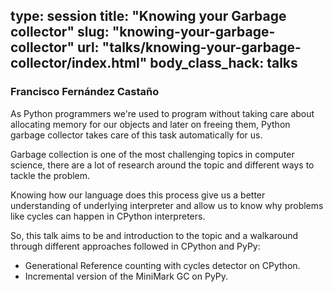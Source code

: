 type: session
title: "Knowing your Garbage collector"
slug: "knowing-your-garbage-collector"
url: "talks/knowing-your-garbage-collector/index.html"
body_class_hack: talks
---

### Francisco Fernández Castaño

As Python programmers we're used to program without taking care about allocating
memory for our objects and later on freeing them, Python garbage collector
takes care of this task automatically for us.

Garbage collection is one of the most challenging topics in computer science,
there are a lot of research around the topic and different ways to tackle
the problem.

Knowing how our language does this process give us a better understanding
of underlying interpreter and allow us to know why problems like cycles
can happen in CPython interpreters.

So, this talk aims to be and introduction to the topic and a walkaround
through different approaches followed in CPython and PyPy:

* Generational Reference counting with cycles detector on CPython.
* Incremental version of the MiniMark GC on PyPy.

